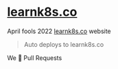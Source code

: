 # [learnk8s.co](https://learnk8s.co)
April fools 2022 [learnk8s.co](https://learnk8s.co) website

> Auto deploys to learnk8s.co

We 💖 Pull Requests
